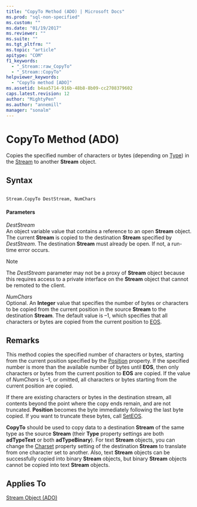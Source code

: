 ```yaml
---
title: "CopyTo Method (ADO) | Microsoft Docs"
ms.prod: "sql-non-specified"
ms.custom: ""
ms.date: "01/19/2017"
ms.reviewer: ""
ms.suite: ""
ms.tgt_pltfrm: ""
ms.topic: "article"
apitype: "COM"
f1_keywords: 
  - "_Stream::raw_CopyTo"
  - "_Stream::CopyTo"
helpviewer_keywords: 
  - "CopyTo method [ADO]"
ms.assetid: b4aa5714-916b-48b8-8b09-cc2708379602
caps.latest.revision: 12
author: "MightyPen"
ms.author: "annemill"
manager: "sonalm"
---
```

# CopyTo Method (ADO)
Copies the specified number of characters or bytes (depending on [Type](../../../ado/reference/ado-api/type-property-ado-stream.md)) in the [Stream](../../../ado/reference/ado-api/stream-object-ado.md) to another **Stream** object.  
  
## Syntax  
  
```  
  
Stream.CopyTo DestStream, NumChars  
```  
  
#### Parameters  
 *DestStream*  
 An object variable value that contains a reference to an open **Stream** object. The current **Stream** is copied to the destination **Stream** specified by *DestStream*. The destination **Stream** must already be open. If not, a run-time error occurs.  
  
> [!NOTE]
>  The *DestStream* parameter may not be a proxy of **Stream** object because this requires access to a private interface on the **Stream** object that cannot be remoted to the client.  
  
 *NumChars*  
 Optional. An **Integer** value that specifies the number of bytes or characters to be copied from the current position in the source **Stream** to the destination **Stream**. The default value is –1, which specifies that all characters or bytes are copied from the current position to [EOS](../../../ado/reference/ado-api/eos-property.md).  
  
## Remarks  
 This method copies the specified number of characters or bytes, starting from the current position specified by the [Position](../../../ado/reference/ado-api/position-property-ado.md) property. If the specified number is more than the available number of bytes until **EOS**, then only characters or bytes from the current position to **EOS** are copied. If the value of *NumChars* is –1, or omitted, all characters or bytes starting from the current position are copied.  
  
 If there are existing characters or bytes in the destination stream, all contents beyond the point where the copy ends remain, and are not truncated. **Position** becomes the byte immediately following the last byte copied. If you want to truncate these bytes, call [SetEOS](../../../ado/reference/ado-api/seteos-method.md).  
  
 **CopyTo** should be used to copy data to a destination **Stream** of the same type as the source **Stream** (their **Type** property settings are both **adTypeText** or both **adTypeBinary**). For text **Stream** objects, you can change the [Charset](../../../ado/reference/ado-api/charset-property-ado.md) property setting of the destination **Stream** to translate from one character set to another. Also, text **Stream** objects can be successfully copied into binary **Stream** objects, but binary **Stream** objects cannot be copied into text **Stream** objects.  
  
## Applies To  
 [Stream Object (ADO)](../../../ado/reference/ado-api/stream-object-ado.md)